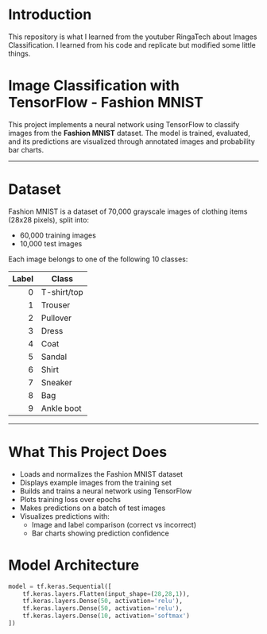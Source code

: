 # Introduction
This repository is what I learned from the youtuber RingaTech about Images Classification. I learned from his code and replicate but modified some little things.


# Image Classification with TensorFlow - Fashion MNIST

This project implements a neural network using TensorFlow to classify images from the **Fashion MNIST** dataset. The model is trained, evaluated, and its predictions are visualized through annotated images and probability bar charts.

---

# Dataset

Fashion MNIST is a dataset of 70,000 grayscale images of clothing items (28x28 pixels), split into:

- 60,000 training images
- 10,000 test images

Each image belongs to one of the following 10 classes:

| Label | Class        |
|------:|--------------|
| 0     | T-shirt/top  |
| 1     | Trouser      |
| 2     | Pullover     |
| 3     | Dress        |
| 4     | Coat         |
| 5     | Sandal       |
| 6     | Shirt        |
| 7     | Sneaker      |
| 8     | Bag          |
| 9     | Ankle boot   |

---

# What This Project Does

- Loads and normalizes the Fashion MNIST dataset
- Displays example images from the training set
- Builds and trains a neural network using TensorFlow
- Plots training loss over epochs
- Makes predictions on a batch of test images
- Visualizes predictions with:
  - Image and label comparison (correct vs incorrect)
  - Bar charts showing prediction confidence


# Model Architecture

```python
model = tf.keras.Sequential([
    tf.keras.layers.Flatten(input_shape=(28,28,1)),
    tf.keras.layers.Dense(50, activation='relu'),
    tf.keras.layers.Dense(50, activation='relu'),
    tf.keras.layers.Dense(10, activation='softmax')
])
